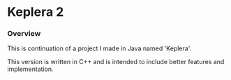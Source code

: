 # Keplera 2

### Overview
This is continuation of a project I made in Java named 'Keplera'.

This version is written in C++ and is intended to include better features and implementation.